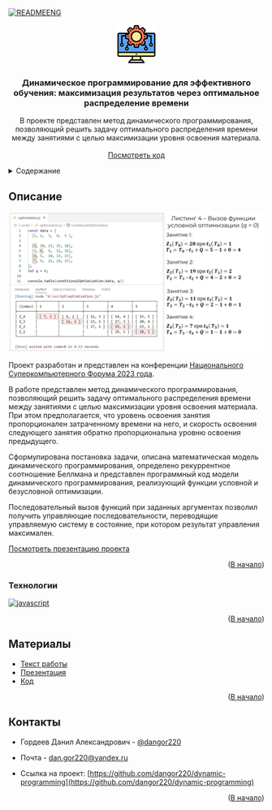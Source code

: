 <a id="readme-top"></a>

<!-- PROJECT LOGO -->

[![READMEENG](https://img.shields.io/badge/readme_en-white?style=for-the-badge&logo=en)](https://github.com/dangor220/dynamic-programming/blob/main/README.en.md)
<br />

<div align="center">
  <a href="https://github.com/othneildrew/Best-README-Template">
    <img src="assets/readme/logo.png" alt="Logo" width="80" height="80">
  </a>

  <h3 align="center">Динамическое программирование для эффективного обучения: максимизация результатов через оптимальное распределение времени</h3>

  <p align="center">В проекте представлен метод динамического программирования, позволяющий решить задачу оптимального распределения времени между занятиями с целью максимизации уровня освоения материала.
    <br />
    <br />
    <a href="https://github.com/dangor220/dynamic-programming/blob/main/optimization.js">Посмотреть код</a>
  </p>
</div>

<!-- TABLE OF CONTENTS -->
<details>
  <summary>Содержание</summary>
  <ol>
    <li>
      <a href="#описание">Описание</a>
      <ul>
        <li><a href="#технологии">Технологии</a></li>
      </ul>
    </li>
    <li><a href="#материалы">Материалы</a></li>
    <li><a href="#контакты">Контакты</a></li>
  </ol>
</details>

<!-- ABOUT THE PROJECT -->

## Описание

[![Product Name Screen Shot][product-screenshot]](https://www.youtube.com/watch?v=8SOLa45m8fk)

Проект разработан и представлен на конференции [Национального Суперкомпьютерного Форума 2023 года](https://2023.nscf.ru/).

В работе представлен метод динамического программирования, позволяющий решить задачу оптимального распределения времени между занятиями с целью максимизации уровня освоения материала. При этом предполагается, что уровень освоения занятия пропорционален затраченному времени на него, и скорость освоения следующего занятия обратно пропорциональна уровню освоения предыдущего.

Сформулирована постановка задачи, описана математическая модель динамического программирования, определено рекуррентное соотношение Беллмана и представлен программный код модели динамического программирования, реализующий функции условной и безусловной оптимизации.

Последовательный вызов функций при заданных аргументах позволил получить управляющие последовательности, переводящие управляемую систему в состояние, при котором результат управления
максимален.

[Посмотреть презентацию проекта](https://www.youtube.com/watch?v=8SOLa45m8fk)

<p align="right">(<a href="#readme-top">В начало</a>)</p>

### Технологии

[![javascript][javascript.js]][javascript-url]

<p align="right">(<a href="#readme-top">В начало</a>)</p>

## Материалы

- [Текст работы](https://2023.nscf.ru/TesisAll/06_Reshenie_zadach_optimizatsii/568_GordeevDA.pdf)
- [Презентация](https://www.youtube.com/watch?v=8SOLa45m8fk)
- [Код](https://github.com/dangor220/dynamic-programming/blob/main/optimization.js)

<p align="right">(<a href="#readme-top">В начало</a>)</p>

<!-- CONTACT -->

## Контакты

- Гордеев Данил Александрович - [@dangor220](https://t.me/dangor220)
- Почта - [dan.gor220@yandex.ru](dan.gor220@yandex.ru)

- Ссылка на проект: [https://github.com/dangor220/dynamic-programming](https://github.com/dangor220/dynamic-programming)

<p align="right">(<a href="#readme-top">В начало</a>)</p>

<!-- MARKDOWN LINKS & IMAGES -->
<!-- https://www.markdownguide.org/basic-syntax/#reference-style-links -->

[product-screenshot]: assets/readme/product.jpg
[javascript.js]: https://img.shields.io/badge/javascript-20232A?style=for-the-badge&logo=javascript
[javascript-url]: https://ecma-international.org/publications-and-standards/standards/ecma-262/
